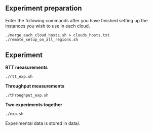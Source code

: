 ## Experiment preparation
Enter the following commands after you have finished setting up the instances you wish to use in each cloud.
```
./merge_each_cloud_hosts.sh > clouds_hosts.txt
./remote_setup_on_all_regions.sh
```

## Experiment
**RTT measurements**
```
./rtt_exp.sh
```
**Throughput measurements**
```
./throughput_exp.sh
```
**Two experiments together**
```
./exp.sh
```

Experimental data is stored in data/.
